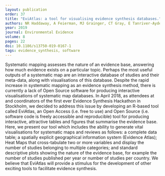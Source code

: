 ```yaml
---
layout: publication
order: 37
title: "EviAtlas: a tool for visualising evidence synthesis databases."
authors: NR Haddaway, A Feierman, MJ Grainger, CT Gray, E Tanriver-Ayder, S Dhaubanjar & <b>MJ Westgate</b>
year: 2019
journal: Environmental Evidence
volume: 8
pages: 22
doi: 10.1186/s13750-019-0167-1
tags: evidence_synthesis, software
---
```

Systematic mapping assesses the nature of an evidence base, answering how much evidence exists on a particular topic. Perhaps the most useful outputs of a systematic map are an interactive database of studies and their meta-data, along with visualisations of this database. Despite the rapid increase in systematic mapping as an evidence synthesis method, there is currently a lack of Open Source software for producing interactive visualisations of systematic map databases. In April 2018, as attendees at and coordinators of the first ever Evidence Synthesis Hackathon in Stockholm, we decided to address this issue by developing an R-based tool called EviAtlas, an Open Access (i.e. free to use) and Open Source (i.e. software code is freely accessible and reproducible) tool for producing interactive, attractive tables and figures that summarise the evidence base. Here, we present our tool which includes the ability to generate vital visualisations for systematic maps and reviews as follows: a complete data table; a spatially explicit geographical information system (Evidence Atlas); Heat Maps that cross-tabulate two or more variables and display the number of studies belonging to multiple categories; and standard descriptive plots showing the nature of the evidence base, for example the number of studies published per year or number of studies per country. We believe that EviAtlas will provide a stimulus for the development of other exciting tools to facilitate evidence synthesis.